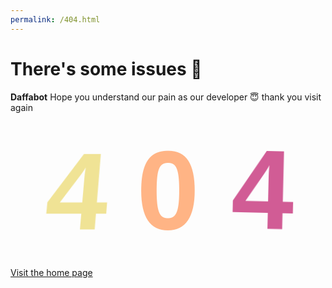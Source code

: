 ```yaml
---
permalink: /404.html
---
```

<head>
  <meta charset="utf-8">
  
<title>404 page html | Daffabot</title>

<!--Jangan di ubah-ubah bangsat, kalo mau dipelajari ya silahkan tapi jangan sekali-kali mengubahnya TOLOL! DON'T CHANGE MY CODING-->
  
<meta name="viewport" content="width=device-width, initial-scale=1">
<style>
  @import url('https://fonts.googleapis.com/css?family=Montserrat:400,600,700');  
 @import url('https://fonts.googleapis.com/css?family=Catamaran:400,800');  
 .error-container {  
  text-align: center;  
  font-size: 180px;  
  font-family: 'Catamaran', sans-serif;  
  font-weight: 800;  
  margin: 20px 15px;  
 }  
 .error-container > span {  
  display: inline-block;  
  line-height: 0.7;  
  position: relative;  
  color: #FFB485;  
 }  
 .error-container > span > span {  
  display: inline-block;  
  position: relative;  
 }  
 .error-container > span:nth-of-type(1) {  
  perspective: 1000px;  
  perspective-origin: 500% 50%;  
  color: #F0E395;  
 }  
 .error-container > span:nth-of-type(1) > span {  
  transform-origin: 50% 100% 0px;  
  transform: rotateX(0);  
  animation: easyoutelastic 8s infinite;  
 }  
 .error-container > span:nth-of-type(3) {  
  perspective: none;  
  perspective-origin: 50% 50%;  
  color: #D15C95;  
 }  
 .error-container > span:nth-of-type(3) > span {  
  transform-origin: 100% 100% 0px;  
  transform: rotate(0deg);  
  animation: rotatedrop 8s infinite;  
 }  
 @keyframes easyoutelastic {  
  0% {  
   transform: rotateX(0);  
  }  
  9% {  
   transform: rotateX(210deg);  
  }  
  13% {  
   transform: rotateX(150deg);  
  }  
  16% {  
   transform: rotateX(200deg);  
  }  
  18% {  
   transform: rotateX(170deg);  
  }  
  20% {  
   transform: rotateX(180deg);  
  }  
  60% {  
   transform: rotateX(180deg);  
  }  
  80% {  
   transform: rotateX(0);  
  }  
  100% {  
   transform: rotateX(0);  
  }  
 }  
 @keyframes rotatedrop {  
  0% {  
   transform: rotate(0);  
  }  
  10% {  
   transform: rotate(30deg);  
  }  
  15% {  
   transform: rotate(90deg);  
  }  
  70% {  
   transform: rotate(90deg);  
  }  
  80% {  
   transform: rotate(0);  
  }  
  100% {  
   transform: rotateX(0);  
  }  
 }  
  
  /*contoh test percobaan*/
 * {  
   -webkit-box-sizing: border-box;  
   -moz-box-sizing: border-box;  
   box-sizing: border-box;  
 }  
 body {  
  background-color: #f4f4f4;  
  margin-bottom: 50px;
  width: 100%;
 }  
 html, button, input, select, textarea {  
   font-family: 'Montserrat', Helvetica, sans-serif;  
   color: #bbb;  
 }  
 h1 {  
  text-align: center;  
  margin: 30px 15px;  
 }  
 .zoom-area {   
  max-width: 490px;  
  margin: 30px auto 30px;  
  font-size: 19px;  
  text-align: center;  
 }  
 .link-container {  
  text-align: center;  
 }  
 a.more-link {  
  text-transform: uppercase;  
  font-size: 13px;  
   background-color: #bbb;  
   padding: 10px 15px;  
   border-radius: 0;  
   color: #fff;  
   display: inline-block;  
   margin-right: 5px;  
   margin-bottom: 5px;  
   line-height: 1.5;  
   text-decoration: none;  
  margin-top: 50px;  
  letter-spacing: 1px;  
 }
 @media (max-width: 480px) {
 html, body {
 overflow-x: hidden;
 }
 .error-container {
 display: flex;
 justify-content: center;
 align-items: center;
 flex-wrap: wrap;
 font-size: 100px;
 margin: 20px 15px;
 }
 .error-container > span {
 line-height: 0.9;
 }
 .error-container > span:nth-of-type(1) {
 perspective-origin: 50% 50%;
 }
 .error-container > span:nth-of-type(3) {
 perspective-origin: 50% 50%;
 }
 }
  </style>
</head>
<body>
<h1>There's some issues 🙂</h1>  
 <p class="zoom-area"><b>Daffabot</b> Hope you understand our pain as our developer 😇 thank you visit again</p>  
 <section class="error-container">  
  <span><span>4</span></span>  
  <span>0</span>  
  <span><span>4</span></span>  
 </section>  
 <div class="link-container">  
  <a target="_blank" href="https://daffabot.github.io" class="more-link">Visit the home page</a>  
 </div>  
</body>
